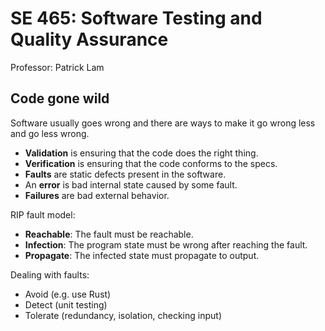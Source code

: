# SE 465: Software Testing and Quality Assurance

Professor: Patrick Lam

## Code gone wild

Software usually goes wrong and there are ways to make it go wrong less and go less wrong.

- **Validation** is ensuring that the code does the right thing.
- **Verification** is ensuring that the code conforms to the specs.
- **Faults** are static defects present in the software.
- An **error** is bad internal state caused by some fault.
- **Failures** are bad external behavior.

RIP fault model:
- **Reachable**: The fault must be reachable.
- **Infection**: The program state must be wrong after reaching the fault.
- **Propagate**: The infected state must propagate to output.

Dealing with faults:
- Avoid (e.g. use Rust)
- Detect (unit testing)
- Tolerate (redundancy, isolation, checking input)
